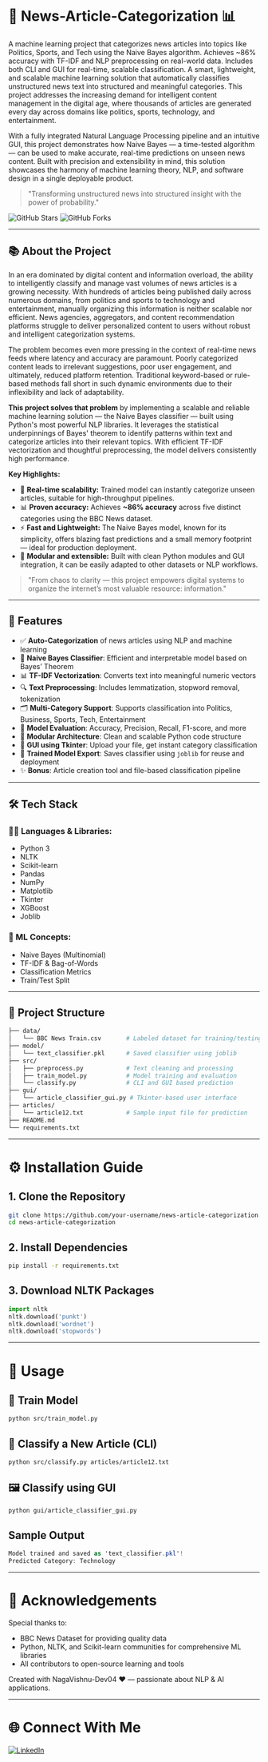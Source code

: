 # 📰 News-Article-Categorization 📊
A machine learning project that categorizes news articles into topics like Politics, Sports, and Tech using the Naive Bayes algorithm. Achieves ~86% accuracy with TF-IDF and NLP preprocessing on real-world data. Includes both CLI and GUI for real-time, scalable classification.
A smart, lightweight, and scalable machine learning solution that automatically classifies unstructured news text into structured and meaningful categories. This project addresses the increasing demand for intelligent content management in the digital age, where thousands of articles are generated every day across domains like politics, sports, technology, and entertainment.

With a fully integrated Natural Language Processing pipeline and an intuitive GUI, this project demonstrates how Naive Bayes — a time-tested algorithm — can be used to make accurate, real-time predictions on unseen news content. Built with precision and extensibility in mind, this solution showcases the harmony of machine learning theory, NLP, and software design in a single deployable product.

> "Transforming unstructured news into structured insight with the power of probability."

![GitHub Stars](https://img.shields.io/github/stars/your-username/news-article-categorization?style=social)
![GitHub Forks](https://img.shields.io/github/forks/your-username/news-article-categorization?style=social)

---

## 📚 About the Project

In an era dominated by digital content and information overload, the ability to intelligently classify and manage vast volumes of news articles is a growing necessity. With hundreds of articles being published daily across numerous domains, from politics and sports to technology and entertainment, manually organizing this information is neither scalable nor efficient. News agencies, aggregators, and content recommendation platforms struggle to deliver personalized content to users without robust and intelligent categorization systems.

The problem becomes even more pressing in the context of real-time news feeds where latency and accuracy are paramount. Poorly categorized content leads to irrelevant suggestions, poor user engagement, and ultimately, reduced platform retention. Traditional keyword-based or rule-based methods fall short in such dynamic environments due to their inflexibility and lack of adaptability.

**This project solves that problem** by implementing a scalable and reliable machine learning solution — the Naive Bayes classifier — built using Python's most powerful NLP libraries. It leverages the statistical underpinnings of Bayes' theorem to identify patterns within text and categorize articles into their relevant topics. With efficient TF-IDF vectorization and thoughtful preprocessing, the model delivers consistently high performance.

**Key Highlights:**

* 🔁 **Real-time scalability:** Trained model can instantly categorize unseen articles, suitable for high-throughput pipelines.
* 📊 **Proven accuracy:** Achieves **~86% accuracy** across five distinct categories using the BBC News dataset.
* ⚡ **Fast and Lightweight:** The Naive Bayes model, known for its simplicity, offers blazing fast predictions and a small memory footprint — ideal for production deployment.
* 🧩 **Modular and extensible:** Built with clean Python modules and GUI integration, it can be easily adapted to other datasets or NLP workflows.

> "From chaos to clarity — this project empowers digital systems to organize the internet’s most valuable resource: information."

---

## 🚀 Features

* ✅ **Auto-Categorization** of news articles using NLP and machine learning  
* 🧠 **Naive Bayes Classifier**: Efficient and interpretable model based on Bayes’ Theorem  
* 📊 **TF-IDF Vectorization**: Converts text into meaningful numeric vectors  
* 🔍 **Text Preprocessing**: Includes lemmatization, stopword removal, tokenization  
* 🗂️ **Multi-Category Support**: Supports classification into Politics, Business, Sports, Tech, Entertainment  
* 🧪 **Model Evaluation**: Accuracy, Precision, Recall, F1-score, and more  
* 🧱 **Modular Architecture**: Clean and scalable Python code structure  
* 🎨 **GUI using Tkinter**: Upload your file, get instant category classification  
* 💾 **Trained Model Export**: Saves classifier using `joblib` for reuse and deployment  
* ✨ **Bonus**: Article creation tool and file-based classification pipeline  

---

## 🛠️ Tech Stack

### 👨‍💻 Languages & Libraries:
- Python 3  
- NLTK  
- Scikit-learn  
- Pandas  
- NumPy  
- Matplotlib  
- Tkinter  
- XGBoost  
- Joblib  

### 🧠 ML Concepts:
- Naive Bayes (Multinomial)  
- TF-IDF & Bag-of-Words  
- Classification Metrics  
- Train/Test Split  

---

## 📁 Project Structure

```bash
├── data/
│   └── BBC News Train.csv       # Labeled dataset for training/testing
├── model/
│   └── text_classifier.pkl      # Saved classifier using joblib
├── src/
│   ├── preprocess.py            # Text cleaning and processing
│   ├── train_model.py           # Model training and evaluation
│   └── classify.py              # CLI and GUI based prediction
├── gui/
│   └── article_classifier_gui.py # Tkinter-based user interface
├── articles/
│   └── article12.txt            # Sample input file for prediction
├── README.md
└── requirements.txt
```
---

# ⚙️ Installation Guide

## 1. Clone the Repository

```bash
git clone https://github.com/your-username/news-article-categorization.git  
cd news-article-categorization  
```

## 2. Install Dependencies

```bash
pip install -r requirements.txt  
```

## 3. Download NLTK Packages

```python
import nltk  
nltk.download('punkt')  
nltk.download('wordnet')  
nltk.download('stopwords')
```

---

# 🧪 Usage

## 📌 Train Model
```bash
python src/train_model.py  
```

## 📌 Classify a New Article (CLI)
```bash
python src/classify.py articles/article12.txt  
```

## 🖼️ Classify using GUI
```bash
python gui/article_classifier_gui.py  
```

## Sample Output
```csharp
Model trained and saved as 'text_classifier.pkl'!  
Predicted Category: Technology
```

---

# 🙌 Acknowledgements

Special thanks to:

- BBC News Dataset for providing quality data  
- Python, NLTK, and Scikit-learn communities for comprehensive ML libraries  
- All contributors to open-source learning and tools  

Created with NagaVishnu-Dev04 ❤ —  passionate about NLP & AI applications.

---

# 🌐 Connect With Me

[![LinkedIn](https://img.shields.io/badge/LinkedIn-0077B5?style=for-the-badge&logo=linkedin&logoColor=white)](https://www.linkedin.com/in/pothana-naga-vishnu-5b337a27b)
